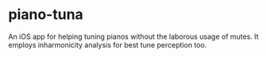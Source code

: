 # piano-tuna
An iOS app for helping tuning pianos without the laborous usage of mutes. It employs inharmonicity analysis for best tune perception too.
